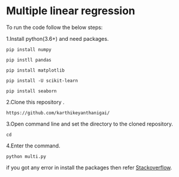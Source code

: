 # Multiple linear regression

To run the code follow the below steps:

1.Install python(3.6+) and need packages.
```
pip install numpy
```
```
pip instll pandas
```
```
pip install matplotlib
```
```
pip install -U scikit-learn
```
```
pip install seaborn
```

2.Clone this repository .
```
https://github.com/karthikeyanthanigai/
```
3.Open command line and set the directory to the cloned repository.
```
cd 
```
4.Enter the command.
```
python multi.py
```

if you got any error in install the packages then refer [Stackoverflow](https://www.stackoverflow.com).

